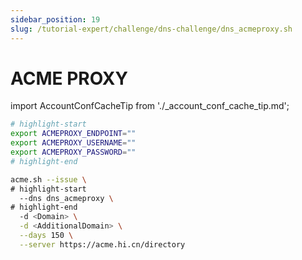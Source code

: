 ```yaml
---
sidebar_position: 19
slug: /tutorial-expert/challenge/dns-challenge/dns_acmeproxy.sh
---
```



# ACME PROXY

import AccountConfCacheTip from './_account_conf_cache_tip.md';

<AccountConfCacheTip />

```bash
# highlight-start
export ACMEPROXY_ENDPOINT=""
export ACMEPROXY_USERNAME=""
export ACMEPROXY_PASSWORD=""
# highlight-end

acme.sh --issue \
# highlight-start
  --dns dns_acmeproxy \
# highlight-end
  -d <Domain> \
  -d <AdditionalDomain> \
  --days 150 \
  --server https://acme.hi.cn/directory
```
